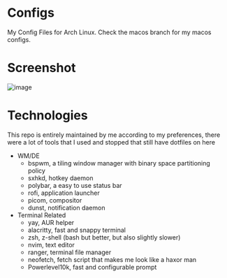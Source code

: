 # Configs
My Config Files for Arch Linux. Check the macos branch for my macos configs.

# Screenshot
![image](https://user-images.githubusercontent.com/69013394/213534181-2135b21a-4a6f-4978-8859-c019484f121c.png)

# Technologies
This repo is entirely maintained by me according to my preferences, there were a lot of tools that I used and stopped that still have dotfiles on here
- WM/DE
    - bspwm, a tiling window manager with binary space partitioning policy 
    - sxhkd, hotkey daemon
    - polybar, a easy to use status bar 
    - rofi, application launcher
    - picom, compositor
    - dunst, notification daemon
- Terminal Related
    - yay, AUR helper
    - alacritty, fast and snappy terminal
    - zsh, z-shell (bash but better, but also slightly slower)
    - nvim, text editor
    - ranger, terminal file manager
    - neofetch, fetch script that makes me look like a haxor man
    - Powerlevel10k, fast and configurable prompt
